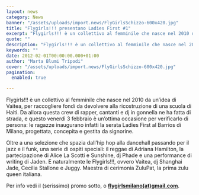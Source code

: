 ```yaml
---
layout: news
category: News
banner: "/assets/uploads/import.news/FlyGirlsSchizzo-600x420.jpg"
title: "Flygirls!!! presentano Ladies First #1"
excerpt: "Flygirls!!! è un collettivo al femminile che nasce nel 2010 da un’idea di Vaitea, per raccogliere fondi da devolvere alla ricostruzione di una scuola di Haiti. Da allora questa crew di rapper, cantanti e dj in gonnella ne ha fatta di strada, e questo venerdì 3 febbraio è un’ottima occasione per verificarlo di persona: le [&hellip"
quote: ""
description: "Flygirls!!! è un collettivo al femminile che nasce nel 2010 da un’idea di Vaitea, per raccogliere fondi da devolvere alla ricostruzione di una scuola di Haiti. Da allora questa crew di rapper, cantanti e dj in gonnella ne ha fatta di strada, e questo venerdì 3 febbraio è un’ottima occasione per verificarlo di persona: le [&hellip"
keywords: ""
date: 2012-02-01T00:00:00.000+01:00
author: "Marta Blumi Tripodi"
cover: "/assets/uploads/import.news/FlyGirlsSchizzo-600x420.jpg"
pagination:
  enabled: true

---
```


Flygirls!!! è un collettivo al femminile che nasce nel 2010 da un’idea di Vaitea, per raccogliere fondi da devolvere alla ricostruzione di una scuola di Haiti. Da allora questa crew di rapper, cantanti e dj in gonnella ne ha fatta di strada, e questo venerdì 3 febbraio è un’ottima occasione per verificarlo di persona: le ragazze inaugurano infatti la serata Ladies First al Barrios di Milano, progettata, concepita e gestita da signorine.

Oltre a una selezione che spazia dall’hip hop alla dancehall passando per il jazz e il funk, una serie di ospiti speciali: il reggae di Adriana Hamilton, la partecipazione di Alice La Scotti e Sunshine, dj Phade e una performance di writing di Jaden. E naturalmente le Flygirls!!!, ovvero Vaitea, dj Shanghai Jade, Cecilia Stallone e Juggy. Maestra di cerimonia ZuluPat, la prima zulu queen italiana.

Per info vedi il (serissimo) promo sotto, o **[flygirlsmilano(at)gmail.com](mailto:flygirlsmilano@gmail.com "mailto:flygirlsmilano@gmail.com")**.